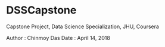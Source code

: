 # DSSCapstone
Capstone Project, Data Science Specialization, JHU, Coursera

Author : Chinmoy Das
Date : April 14, 2018
